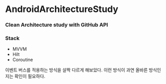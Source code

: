 # AndroidArchitectureStudy

### Clean Architecture study with GitHub API

### Stack

- MVVM
- Hilt
- Coroutine

이벤트 버스를 적용하는 방식을 살짝 다르게 해보았다. 이런 방식이 과연 올바른 방식인지는 확인이 필요하다.
